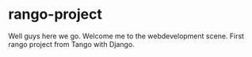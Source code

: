 # rango-project
Well guys here we go.  Welcome me to the webdevelopment scene. 
First rango project from Tango with Django.
